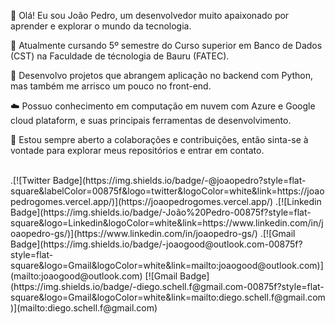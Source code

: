 👋 Olá! Eu sou João Pedro, um desenvolvedor muito apaixonado por aprender e explorar o mundo da tecnologia.


💼 Atualmente cursando 5º semestre do Curso superior em Banco de Dados (CST) na Faculdade de técnologia de Bauru (FATEC).


🌱 Desenvolvo projetos que abrangem aplicação no backend com Python, mas também me arrisco um pouco no front-end.


☁️ Possuo conhecimento em computação em nuvem com Azure e Google cloud plataform, e suas principais ferramentas de desenvolvimento.


🚀 Estou sempre aberto a colaborações e contribuições, então sinta-se à vontade para explorar meus repositórios e entrar em contato.



<div style="display: inline_block"><br>
.[![Twitter Badge](https://img.shields.io/badge/-@joaopedro?style=flat-square&labelColor=00875f&logo=twitter&logoColor=white&link=https://joaopedrogomes.vercel.app/)](https://joaopedrogomes.vercel.app/) 
.[![Linkedin Badge](https://img.shields.io/badge/-João%20Pedro-00875f?style=flat-square&logo=Linkedin&logoColor=white&link=https://www.linkedin.com/in/joaopedro-gs/)](https://www.linkedin.com/in/joaopedro-gs/) 
.[![Gmail Badge](https://img.shields.io/badge/-joaogood@outlook.com-00875f?style=flat-square&logo=Gmail&logoColor=white&link=mailto:joaogood@outlook.com)](mailto:joaogood@outlook.com)
[![Gmail Badge](https://img.shields.io/badge/-diego.schell.f@gmail.com-00875f?style=flat-square&logo=Gmail&logoColor=white&link=mailto:diego.schell.f@gmail.com)](mailto:diego.schell.f@gmail.com)
</div>

  ##

